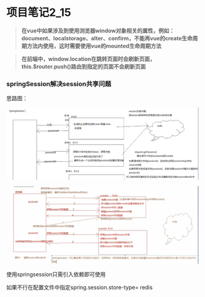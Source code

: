 # 项目笔记2_15

> **在vue中如果涉及到使用浏览器window对象相关的属性，例如：document、localstorage、alter、confirm，不能再vue的create生命周期方法内使用，这时需要使用vue的mounted生命周期方法**

> **在前端中，window.location在跳转页面时会刷新页面，this.$router.push()路由到指定的页面不会刷新页面**

### springSession解决session共享问题

思路图：

![image-20210223145445794](typora-user-images\image-20210223145445794.png)

![image-20210223145648194](typora-user-images\image-20210223145648194.png)

使用springsession只需引入依赖即可使用

如果不行在配置文件中指定spring.session.store-type= redis

